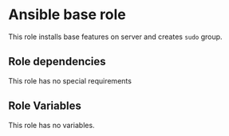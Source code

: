 # Ansible base  role

This role installs base features on server and creates ``sudo`` group.

## Role dependencies

This role has no special requirements

## Role Variables

This role has no variables.

